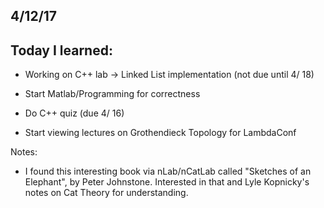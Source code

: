 ## 4/12/17

## Today I learned:

- Working on C++ lab -> Linked List implementation (not due until 4/ 18)

- Start Matlab/Programming for correctness 

- Do C++ quiz (due 4/ 16)

- Start viewing lectures on Grothendieck Topology for LambdaConf

Notes:
- I found this interesting book via nLab/nCatLab called "Sketches of an Elephant", by Peter Johnstone. Interested in that and Lyle Kopnicky's notes on Cat Theory for understanding. 
